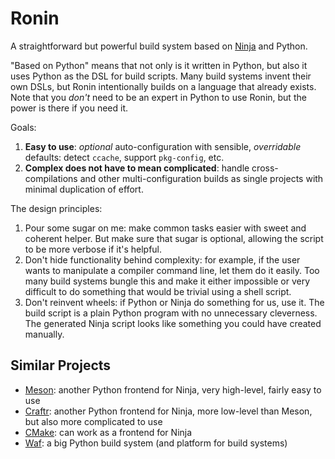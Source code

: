 Ronin
=====

A straightforward but powerful build system based on [Ninja](https://ninja-build.org/) and Python.

"Based on Python" means that not only is it written in Python, but also it uses Python as the DSL
for build scripts. Many build systems invent their own DSLs, but Ronin intentionally builds on a
language that already exists. Note that you _don't_ need to be an expert in Python to use Ronin,
but the power is there if you need it.

Goals:

1. **Easy to use**: _optional_ auto-configuration with sensible, _overridable_ defaults: detect
   `ccache`, support `pkg-config`, etc.
2. **Complex does not have to mean complicated**: handle cross-compilations and other
   multi-configuration builds as single projects with minimal duplication of effort.

The design principles:

1. Pour some sugar on me: make common tasks easier with sweet and coherent helper. But make sure
   that sugar is optional, allowing the script to be more verbose if it's helpful. 
2. Don't hide functionality behind complexity: for example, if the user wants to manipulate a
   compiler command line, let them do it easily. Too many build systems bungle this and make it
   either impossible or very difficult to do something that would be trivial using a shell script.
3. Don't reinvent wheels: if Python or Ninja do something for us, use it. The build script is a
   plain Python program with no unnecessary cleverness. The generated Ninja script looks like
   something you could have created manually.

Similar Projects
----------------

* [Meson](http://mesonbuild.com/): another Python frontend for Ninja, very high-level, fairly easy
  to use
* [Craftr](https://github.com/craftr-build/craftr): another Python frontend for Ninja, more
  low-level than Meson, but also more complicated to use 
* [CMake](https://cmake.org/): can work as a frontend for Ninja
* [Waf](https://waf.io/): a big Python build system (and platform for build systems)

